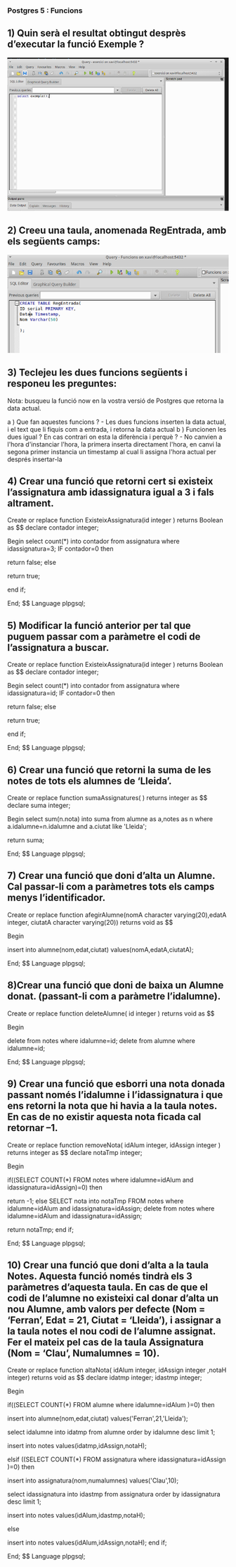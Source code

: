 ### Postgres 5 : Funcions

## 1) Quin serà el resultat obtingut desprès d’executar la funció Exemple ?

<img src="https://github.com/Xavi678/PostgresFunctions/blob/master/Postgres5/imatges/1.png">


## 2) Creeu una taula, anomenada RegEntrada, amb els següents camps:

<img src="https://github.com/Xavi678/PostgresFunctions/blob/master/Postgres5/imatges/2.png">

## 3) Teclejeu les dues funcions següents i responeu les preguntes:
Nota: busqueu la funció now en la vostra versió de Postgres que retorna la data actual.

  a ) Que fan aquestes funcions ?
    - Les dues funcions inserten la data actual, i el text que li fiquis com a entrada, i retorna la data actual
  b ) Funcionen les dues igual ? En cas contrari on esta la diferència i perquè ?
    - No canvien a l'hora d'instanciar l'hora, la primera inserta directament l'hora, en canvi la segona primer instancia un timestamp al cual li assigna l'hora actual per després insertar-la
## 4) Crear una funció que retorni cert si existeix l’assignatura amb idassignatura igual a 3 i fals altrament.

 Create  or replace function ExisteixAssignatura(id integer ) returns Boolean as $$
declare
contador integer;

Begin
select count(*) into contador from assignatura where idassignatura=3;
IF contador=0 then

return false;
else

return true;

end if;



End;
$$ Language plpgsql;

## 5) Modificar la funció anterior per tal que puguem passar com a paràmetre el codi de l’assignatura a buscar.

Create  or replace function ExisteixAssignatura(id integer ) returns Boolean as $$
declare
contador integer;

Begin
select count(*) into contador from assignatura where idassignatura=id;
IF contador=0 then

return false;
else

return true;

end if;



End;
$$ Language plpgsql;
## 6) Crear una funció que retorni la suma de les notes de tots els alumnes de ‘Lleida’.

Create  or replace function sumaAssignatures( ) returns integer as $$
declare
suma integer;

Begin
 select sum(n.nota) into suma  from alumne as a,notes as n where a.idalumne=n.idalumne and a.ciutat like 'Lleida';

return suma;


End;
$$ Language plpgsql;

## 7) Crear una funció que doni d’alta un Alumne. Cal passar-li com a paràmetres tots els camps menys l’identificador.
Create  or replace function afegirAlumne(nomA character varying(20),edatA integer, ciutatA character varying(20)) returns void as $$


Begin
 

insert into alumne(nom,edat,ciutat) values(nomA,edatA,ciutatA);


End;
$$ Language plpgsql;
## 8)Crear una funció que doni de baixa un Alumne donat. (passant-li com a paràmetre l’idalumne).
Create  or replace function deleteAlumne( id integer ) returns void as $$


Begin
 
delete from notes where idalumne=id;
delete from alumne where idalumne=id;



End;
$$ Language plpgsql;
## 9) Crear una funció que esborri una nota donada passant només l’idalumne i l’idassignatura i que ens retorni la nota que hi havia a la taula notes. En cas de no existir aquesta nota ficada cal retornar –1.
Create  or replace function removeNota( idAlum integer, idAssign integer ) returns 
integer as $$
declare 
notaTmp integer;

Begin

 if((SELECT COUNT(*) FROM notes where idalumne=idAlum and idassignatura=idAssign)=0) then

 return -1;
 else
SELECT  nota into notaTmp FROM notes where idalumne=idAlum and idassignatura=idAssign;
delete from notes where idalumne=idAlum and idassignatura=idAssign;

return notaTmp;
end if;


End;
$$ Language plpgsql;
## 10) Crear una funció que doni d’alta a la taula Notes. Aquesta funció només tindrà els 3 paràmetres d’aquesta taula. En cas de que el codi de l’alumne no existeixi cal donar d’alta un nou Alumne, amb valors per defecte (Nom = ‘Ferran’, Edat = 21, Ciutat = ‘Lleida’), i assignar a la taula notes el nou codi de l’alumne assignat. Fer el mateix pel cas de la taula Assignatura (Nom = ‘Clau’, Numalumnes = 10). 

Create  or replace function altaNota( idAlum integer, idAssign integer ,notaH integer) returns 
void as $$
declare 
idatmp integer;
idastmp integer;

Begin

 if((SELECT COUNT(*) FROM alumne where idalumne=idAlum )=0) then

 insert into alumne(nom,edat,ciutat) values('Ferran',21,'Lleida');

select idalumne into idatmp from alumne order  by idalumne desc limit 1;

insert into notes values(idatmp,idAssign,notaH);
 
 elsif ((SELECT COUNT(*) FROM assignatura where idassignatura=idAssign )=0) then
 
 insert into assignatura(nom,numalumnes) values('Clau',10);

select idassignatura into idastmp from assignatura  order by idassignatura desc limit 1;

insert into notes values(idAlum,idastmp,notaH);

else

insert into notes values(idAlum,idAssign,notaH);
end if;


End;
$$ Language plpgsql;
